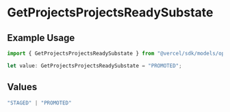 # GetProjectsProjectsReadySubstate

## Example Usage

```typescript
import { GetProjectsProjectsReadySubstate } from "@vercel/sdk/models/operations/getprojects.js";

let value: GetProjectsProjectsReadySubstate = "PROMOTED";
```

## Values

```typescript
"STAGED" | "PROMOTED"
```